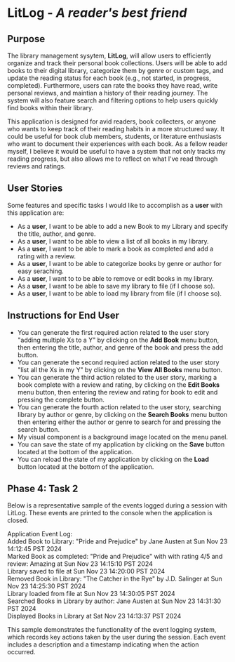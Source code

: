 # LitLog - *A reader's best friend*

## Purpose
The library management sysytem, **LitLog**, will allow users to efficiently organize and track their personal book collections. Users will be able to add books to their digital library, categorize them by genre or custom tags, and update the reading status for each book (e.g., not started, in progress, completed). Furthermore, users can rate the books they have read, write personal reviews, and maintian a history of their reading journey. The system will also feature search and filtering options to help users quickly find books within their library.

This application is designed for avid readers, book collecters, or anyone who wants to keep track of their reading habits in a more structured way. It could be useful for book club members, students, or literature enthusiasts who want to document their experiences with each book. As a fellow reader myself, I believe it would be useful to have a system that not only tracks my reading progress, but also allows me to reflect on what I've read through reviews and ratings.

## User Stories
Some features and specific tasks I would like to accomplish as a **user** with this application are:
- As a **user**, I want to be able to add a new Book to my Library and specify the title, author, and genre.
- As a **user**, I want to be able to view a list of all books in my library.
- As a **user**, I want to be able to mark a book as completed and add a rating with a review.
- As a **user**, I want to be able to categorize books by genre or author for easy seraching.
- As a **user**, I want to to be able to remove or edit books in my library.
- As a **user**, I want to be able to save my library to file (if I choose so).
- As a **user**, I want to be able to load my library from file (if I choose so).

## Instructions for End User

- You can generate the first required action related to the user story "adding multiple Xs to a Y" by clicking on the **Add Book** menu button, then entering the title, author, and genre of the book and press the add button.
- You can generate the second required action related to the user story "list all the Xs in my Y" by clicking on the **View All Books** menu button.
- You can generate the third action related to the user story, marking a book complete with a review and rating, by clicking on the **Edit Books** menu button, then entering the review and rating for book to edit and pressing the complete button.
- You can generate the fourth action related to the user story, searching library by author or genre, by clicking on the **Search Books** menu button then entering either the author or genre to search for and pressing the search button.
- My visual component is a background image located on the menu panel.
- You can save the state of my application by clicking on the **Save** button located at the bottom of the application.
- You can reload the state of my application by clicking on the **Load** button located at the bottom of the application.

## Phase 4: Task 2
Below is a representative sample of the events logged during a session with LitLog. These events are printed to the console when the application is closed.

Application Event Log:\
Added Book to Library: "Pride and Prejudice" by Jane Austen at Sun Nov 23 14:12:45 PST 2024\
Marked Book as completed: "Pride and Prejudice" with with rating 4/5 and review: Amazing at Sun Nov 23 14:15:10 PST 2024\
Library saved to file at Sun Nov 23 14:20:00 PST 2024\
Removed Book in Library: "The Catcher in the Rye" by J.D. Salinger at Sun Nov 23 14:25:30 PST 2024\
Library loaded from file at Sun Nov 23 14:30:05 PST 2024\
Searched Books in Library by author: Jane Austen at Sun Nov 23 14:31:30 PST 2024\
Displayed Books in Library at Sat Nov 23 14:13:37 PST 2024

This sample demonstrates the functionality of the event logging system, which records key actions taken by the user during the session. Each event includes a description and a timestamp indicating when the action occurred.


 